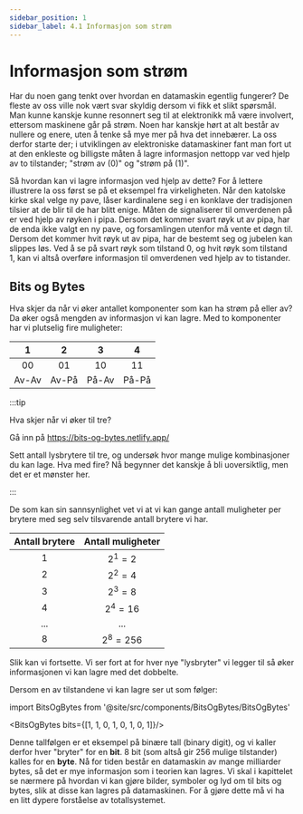 ```yaml
---
sidebar_position: 1
sidebar_label: 4.1 Informasjon som strøm
---
```


# Informasjon som strøm

Har du noen gang tenkt over hvordan en datamaskin egentlig fungerer? De fleste av oss ville nok vært svar skyldig dersom vi fikk et slikt spørsmål. Man kunne kanskje kunne resonnert seg til at elektronikk må være involvert, ettersom maskinene går på strøm. Noen har kanskje hørt at alt består av nullere og enere, uten å tenke så mye mer på hva det innebærer. La oss derfor starte der; i utviklingen av elektroniske datamaskiner fant man fort ut at den enkleste og billigste måten å lagre informasjon nettopp var ved hjelp av to tilstander; "strøm av (0)" og "strøm på (1)".

Så hvordan kan vi lagre informasjon ved hjelp av dette? For å lettere illustrere la oss først se på et eksempel fra virkeligheten. Når den katolske kirke skal velge ny pave, låser kardinalene seg i en konklave der tradisjonen tilsier at de blir til de har blitt enige. Måten de signaliserer til omverdenen på er ved hjelp av røyken i pipa. Dersom det kommer svart røyk ut av pipa, har de enda ikke valgt en ny pave, og forsamlingen utenfor må vente et døgn til. Dersom det kommer hvit røyk ut av pipa, har de bestemt seg og jubelen kan slippes løs. Ved å se på svart røyk som tilstand 0, og hvit røyk som tilstand 1, kan vi altså overføre informasjon til omverdenen ved hjelp av to tistander.

## Bits og Bytes

Hva skjer da når vi øker antallet komponenter som kan ha strøm på eller av? Da øker også mengden av informasjon vi kan lagre. Med to komponenter har vi plutselig fire muligheter:


|   1   |   2   |   3   |   4   |
| :---: | :---: | :---: | :---: |
| $00$  | $01$  | $10$  | $11$  |
| Av-Av | Av-På | På-Av | På-På |

:::tip

Hva skjer når vi øker til tre? 

Gå inn på https://bits-og-bytes.netlify.app/  

Sett antall lysbrytere til tre, og undersøk hvor mange mulige kombinasjoner du kan lage. Hva med fire? Nå begynner det kanskje å bli uoversiktlig, men det er et mønster her. 

:::

De som kan sin sannsynlighet vet vi at vi kan gange antall muligheter per brytere med seg selv tilsvarende antall brytere vi har.

| Antall brytere | Antall muligheter |
| :------------: | :---------------: |
|      $1$       |     $2^1 = 2$     |
|      $2$       |     $2^2 = 4$     |
|      $3$       |     $2^3 = 8$     |
|      $4$       |    $2^4 = 16$     |
|      ...       |        ...        |
|      $8$       |    $2^8 = 256$    |

Slik kan vi fortsette. Vi ser fort at for hver nye "lysbryter" vi legger til så øker informasjonen vi kan lagre med det dobbelte.

Dersom en av tilstandene vi kan lagre ser ut som følger:

import BitsOgBytes from '@site/src/components/BitsOgBytes/BitsOgBytes'

<BitsOgBytes bits={[1, 1, 0, 1, 0, 1, 0, 1]}/>

Denne tallfølgen er et eksempel på binære tall (binary digit), og vi kaller derfor hver "bryter" for en **bit**. 8 bit (som altså gir 256 mulige tilstander) kalles for en **byte**. Nå for tiden består en datamaskin av mange milliarder bytes, så det er mye informasjon som i teorien kan lagres. Vi skal i kapittelet se nærmere på hvordan vi kan gjøre bilder, symboler og lyd om til bits og bytes, slik at disse kan lagres på datamaskinen. For å gjøre dette må vi ha en litt dypere forståelse av totallsystemet.
